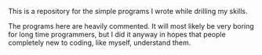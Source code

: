 This is a repository for the simple programs I wrote while drilling my skills.

The programs here are heavily commented. It will most likely be very boring for long time programmers,  but I did it anyway in hopes that people completely new to coding, like myself, understand them.
